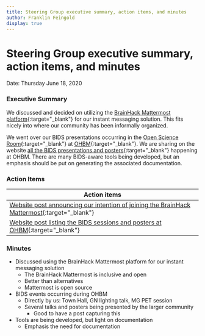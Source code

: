 ```yaml
---
title: Steering Group executive summary, action items, and minutes
author: Franklin Feingold
display: true
---
```


# Steering Group executive summary, action items, and minutes

Date: Thursday June 18, 2020

<!--more-->

### Executive Summary

We discussed and decided on utilizing the [BrainHack Mattermost platform](https://mattermost.brainhack.org/){:target="_blank"} for our instant messaging solution. This fits nicely into where our community has been informally organized. 

We went over our BIDS presentations occurring in the [Open Science Room](https://ohbm.github.io/osr2020/schedule/){:target="_blank"} at [OHBM](https://www.humanbrainmapping.org/i4a/pages/index.cfm?pageID=3885){:target="_blank"}. We are sharing on the website [all the BIDS presentations and posters](https://bids.neuroimaging.io/2020/06/19/BIDS-OHBM-OSR-2020.html){:target="_blank"} happening at OHBM. There are many BIDS-aware tools being developed, but an emphasis should be put on generating the associated documentation. 

### Action Items

| Action items |
| -------- |
| [Website post announcing our intention of joining the BrainHack Mattermost](https://bids.neuroimaging.io/2020/06/24/Join-the-BIDS-community-on-the-BrainHack-Mattermost.html){:target="_blank"}   |
| [Website post listing the BIDS sessions and posters at OHBM](https://bids.neuroimaging.io/2020/06/19/BIDS-OHBM-OSR-2020.html){:target="_blank"} |

### Minutes

- Discussed using the BrainHack Mattermost platform for our instant messaging solution
    - The BrainHack Mattermost is inclusive and open
    - Better than alternatives 
    - Mattermost is open source
- BIDS events occurring during OHBM
    - Directly by us: Town Hall, GN lighting talk, MG PET session
    - Several talks and posters being presented by the larger community
        - Good to have a post capturing this
- Tools are being developed, but light on documentation
    - Emphasis the need for documentation



